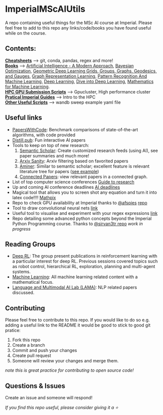# ImperialMScAIUtils
A repo containing useful things for the MSc AI course at Imperial. Please feel free to add to this repo any links/code/books you have found useful while on the course.

## Contents:
**[Cheatsheets](cheatsheets/)** --> git, conda, pandas, regex and more!  
**[Books](books/)** --> [Artificial Intelligence - A Modern Approach](https://drive.google.com/file/d/1EaUbq6oJ5GelNVPI84md2YNophO2ckxa/view?usp=sharing), [Bayesian Optimization](https://drive.google.com/file/d/1y7FzOvHZp42nXcrrqZ9v5o0bMsOF97HC/view?usp=sharing), [Geometric Deep Learning Grids, Groups, Graphs, Geodesics, and Gauges](https://drive.google.com/file/d/1BikzL9AK_Fbxs89a3U6xwrRZMpKxu-Xr/view?usp=sharing), [Graph Representation Learning](https://drive.google.com/file/d/1gXwObcHiFsRB6JEEztMfyIw4OjRDbyiY/view?usp=sharing), [Pattern Recognition And Machine Learning](https://drive.google.com/file/d/168UDdtnVeAYEHSHQk9_oZZwNODZH61Ih/view?usp=sharing), [Deep Learning](https://drive.google.com/file/d/1eBUXpdAbcuqzuRVFpt4D4AE5aNuSjzAc/view?usp=sharing), [Dive into Deep Learning](https://drive.google.com/file/d/1Qa_P8MFqCk9XAWYhk3X9jSo3Rg83VjMK/view?usp=sharing),  [Mathematics for Machine Learning](https://drive.google.com/file/d/1Kfo_-1l0lUavXj14Fn7Z_qsvn-qF5NrI/view?usp=sharing).  
**[HPC GPU Submission Scripts](gpu_sub_scripts/)** --> Gpucluster, High performance cluster  
**[Pratical Imperial Guides](practical_icl_guides/)** --> Intro to the HPC  
**[Other Useful Scripts](other_useful_scripts/)** --> wandb sweep example yaml file

## Useful links
* [PapersWithCode](https://paperswithcode.com/): Benchmark comparisons of state-of-the-art algorithms, with code provided 
* [Distill.pub](https://distill.pub/): Fun interactive AI papers 
* Tools to keep on top of new research:
    1. [Semantic Scholar](https://www.semanticscholar.org/): Create customized research feeds (using AI), see paper summaries and much more!
    2. [Arxiv Sanity](http://www.arxiv-sanity.com/): Arxiv filtering based on favorited papers
    3. [Aminer](https://www.aminer.cn/): Similar to semantic scholar; excellent feature is relevant literature tree for papers ([see example](https://mrt.aminer.cn/5e9979d9fc4ff8d805e696c0))
    4. [Connected Papers](https://www.connectedpapers.com/): view relevant papers in a connected graph.
* List of top computer science conferences [Guide to research](https://www.guide2research.com/topconf/)
* Up and coming AI conference deadlines [AI deadlines](https://aideadlin.es/?sub=ML,CV,NLP,RO,SP,DM)
* Magical tool that allows you to screen shot any equation and turn it into latex code!!!! [Mathpix](https://mathpix.com/)
* Repo to check GPU availability at Imperial thanks to [@afspies](https://github.com/afspies) [repo](https://github.com/afspies/ssh_gpu_checker)
* Tool to draw convolutional neural nets [link](http://alexlenail.me/NN-SVG/AlexNet.html)
* Useful tool to visualise and experiment with your regex expressions [link](https://extendsclass.com/regex-tester.html#python)
* Repo detailing some advanced python concepts beyond the Imperial Python Programming course. Thanks to [@sirvan3tr
](https://github.com/sirvan3tr) [repo](https://github.com/sirvan3tr/advanced-python) _work in progress_

## Reading Groups
* [Deep RL](https://sites.google.com/view/deep-rl-imperial/home): The group present publications in reinforcement learning with a particular interest for deep RL. Previous sessions covered topics such as robot control, hierarchical RL, exploration, planning and multi-agent systems.
* [Machine Learning](https://imperialcollegelondon.github.io/csml-reading-group/): All machine learning related content with a mathematical focus.
* [Language and Multimodal AI Lab (LAMA)](https://lama.doc.ic.ac.uk/): NLP related papers discussed.

## Contributing
Please feel free to contribute to this repo. If you would like to do so e.g. adding a useful link to the README it would be good to stick to good git pratice:
1. Fork this repo
2. Create a branch
3. Commit and push your changes
4. Create pull request
5. Someone will review your changes and merge them.

*note this is great practice for contributing to open source code!*

## Questions & Issues
Create an issue and someone will respond!

_If you find this repo useful, please consider giving it a ⭐_ 

